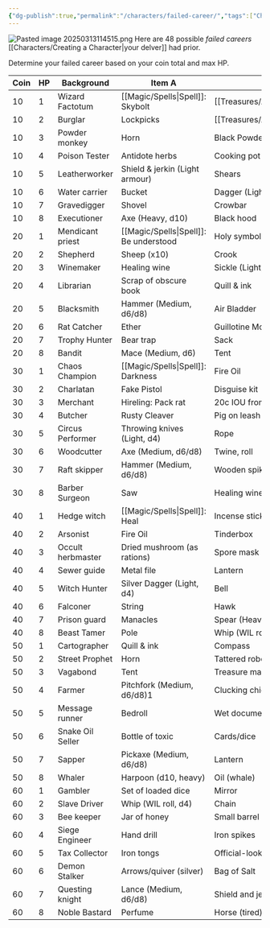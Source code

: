 ```yaml
---
{"dg-publish":true,"permalink":"/characters/failed-career/","tags":["Characters"],"created":"2025-01-07T14:36:31.538-05:00","updated":"2025-03-18T08:25:38.766-04:00"}
---
```


![Pasted image 20250313114515.png](/img/user/zRSC/images/Pasted%20image%2020250313114515.png)
Here are 48 possible *failed careers* [[Characters/Creating a Character\|your delver]] had prior.

Determine your failed career based on your coin total and max HP.

| Coin | HP  | Background        | Item A                           | Item B                           |
| ---- | --- | ----------------- | -------------------------------- | -------------------------------- |
| 10   | 1   | Wizard Factotum   | [[Magic/Spells\|Spell]]: Skybolt       | [[Treasures/Artifacts/Artifacts\|Artifact]]          |
| 10   | 2   | Burglar           | Lockpicks                        | [[Treasures/Artifacts/Artifacts\|Artifact]]          |
| 10   | 3   | Powder monkey     | Horn                             | Black Powder                     |
| 10   | 4   | Poison Tester     | Antidote herbs                   | Cooking pot                      |
| 10   | 5   | Leatherworker     | Shield & jerkin (Light armour)   | Shears                           |
| 10   | 6   | Water carrier     | Bucket                           | Dagger (Light, d4)               |
| 10   | 7   | Gravedigger       | Shovel                           | Crowbar                          |
| 10   | 8   | Executioner       | Axe (Heavy, d10)                 | Black hood                       |
| 20   | 1   | Mendicant priest  | [[Magic/Spells\|Spell]]: Be understood | Holy symbol                      |
| 20   | 2   | Shepherd          | Sheep (x10)                      | Crook                            |
| 20   | 3   | Winemaker         | Healing wine                     | Sickle (Light, d4)               |
| 20   | 4   | Librarian         | Scrap of obscure book            | Quill & ink                      |
| 20   | 5   | Blacksmith        | Hammer (Medium, d6/d8)           | Air Bladder                      |
| 20   | 6   | Rat Catcher       | Ether                            | Guillotine Mousetraps            |
| 20   | 7   | Trophy Hunter     | Bear trap                        | Sack                             |
| 20   | 8   | Bandit            | Mace (Medium, d6)                | Tent                             |
| 30   | 1   | Chaos Champion    | [[Magic/Spells\|Spell]]: Darkness      | Fire Oil                         |
| 30   | 2   | Charlatan         | Fake Pistol                      | Disguise kit                     |
| 30   | 3   | Merchant          | Hireling: Pack rat               | 20c IOU from a noble             |
| 30   | 4   | Butcher           | Rusty Cleaver                    | Pig on leash                     |
| 30   | 5   | Circus Performer  | Throwing knives (Light, d4)      | Rope                             |
| 30   | 6   | Woodcutter        | Axe (Medium, d6/d8)              | Twine, roll                      |
| 30   | 7   | Raft skipper      | Hammer (Medium, d6/d8)           | Wooden spikes                    |
| 30   | 8   | Barber Surgeon    | Saw                              | Healing wine                     |
| 40   | 1   | Hedge witch       | [[Magic/Spells\|Spell]]: Heal          | Incense stick                    |
| 40   | 2   | Arsonist          | Fire Oil                         | Tinderbox                        |
| 40   | 3   | Occult herbmaster | Dried mushroom (as rations)      | Spore mask                       |
| 40   | 4   | Sewer guide       | Metal file                       | Lantern                          |
| 40   | 5   | Witch Hunter      | Silver Dagger (Light, d4)        | Bell                             |
| 40   | 6   | Falconer          | String                           | Hawk                             |
| 40   | 7   | Prison guard      | Manacles                         | Spear (Heavy, d10)               |
| 40   | 8   | Beast Tamer       | Pole                             | Whip (WIL roll, d4)              |
| 50   | 1   | Cartographer      | Quill & ink                      | Compass                          |
| 50   | 2   | Street Prophet    | Horn                             | Tattered robes                   |
| 50   | 3   | Vagabond          | Tent                             | Treasure map, dubious            |
| 50   | 4   | Farmer            | Pitchfork (Medium,  d6/d8)1      | Clucking chicken                 |
| 50   | 5   | Message runner    | Bedroll                          | Wet documents                    |
| 50   | 6   | Snake Oil Seller  | Bottle of toxic                  | Cards/dice                       |
| 50   | 7   | Sapper            | Pickaxe (Medium, d6/d8)          | Lantern                          |
| 50   | 8   | Whaler            | Harpoon (d10, heavy)             | Oil (whale)                      |
| 60   | 1   | Gambler           | Set of loaded dice               | Mirror                           |
| 60   | 2   | Slave Driver      | Whip (WIL roll, d4)              | Chain                            |
| 60   | 3   | Bee keeper        | Jar of honey                     | Small barrel of ale              |
| 60   | 4   | Siege Engineer    | Hand drill                       | Iron spikes                      |
| 60   | 5   | Tax Collector     | Iron tongs                       | Official-looking ledgers         |
| 60   | 6   | Demon Stalker     | Arrows/quiver (silver)           | Bag of Salt                      |
| 60   | 7   | Questing knight   | Lance (Medium, d6/d8)            | Shield and jerkin (Light armour) |
| 60   | 8   | Noble Bastard     | Perfume                          | Horse (tired)                    |


